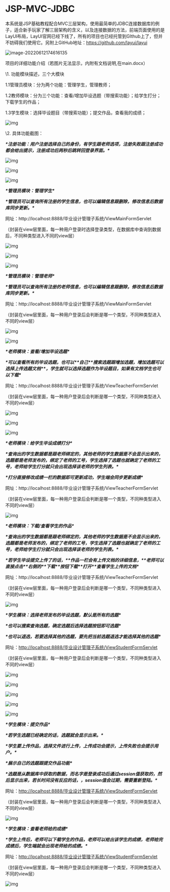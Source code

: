 # JSP-MVC-JDBC
本系统是JSP基础教程配合MVC三层架构，使用最简单的JDBC连接数据库的例子，适合新手玩家了解三层架构的含义，以及连接数据的方法，前端页面使用的是LayUI布局，LayUI官网已经下线了，所有的项目也已经托管到GIthub上了，但并不妨碍我们使用它。另附上GitHub地址：https://github.com/layui/layui

![image-20220612174616135](C:\Users\Jerry\AppData\Roaming\Typora\typora-user-images\image-20220612174616135.png)

项目的详细功能介绍（若图片无法显示，内附有文档说明,在main.docx）

\1. 功能模块描述，三个大模块

1.1管理员模块：分为两个功能：管理学生，管理教师；

1.2教师模块：分为三个功能：查看/增加毕设选题（带搜索功能）；给学生打分；下载学生的作品；

1.3学生模块：选择毕设题目（带搜索功能）；提交作品，查看我的成绩；

![img](file:///C:\Users\Jerry\AppData\Local\Temp\ksohtml7860\wps1.png) 

\2. 具体功能截图：

***\*注册功能：用户注册选择自己的身份，有学生跟老师选项，注册失败跟注册成功都会给出提示，注册成功后两秒后跳转回登录界面。\****

![img](file:///C:\Users\Jerry\AppData\Local\Temp\ksohtml7860\wps2.jpg) 

![img](file:///C:\Users\Jerry\AppData\Local\Temp\ksohtml7860\wps3.jpg) 

![img](file:///C:\Users\Jerry\AppData\Local\Temp\ksohtml7860\wps4.jpg) 

***\*管理员模块：管理学生\****

***\*管理员可以查询所有注册的学生信息，也可以编辑信息跟删除，修改信息后数据库同步更新。\****

网址：http://localhost:8888/毕业设计管理子系统/ViewMainFormServlet

（封装在view层里面，每一种用户登录时选择登录类型，在数据库中查询到数据后，不同种类型进入不同的view层）

![img](file:///C:\Users\Jerry\AppData\Local\Temp\ksohtml7860\wps5.jpg) 

![img](file:///C:\Users\Jerry\AppData\Local\Temp\ksohtml7860\wps6.jpg) 

![img](file:///C:\Users\Jerry\AppData\Local\Temp\ksohtml7860\wps7.jpg) 

 

***\*管理员模块：管理老师\****

***\*管理员可以查询所有注册的老师信息，也可以编辑信息跟删除，修改信息后数据库同步更新。\****

网址：http://localhost:8888/毕业设计管理子系统/ViewMainFormServlet

（封装在view层里面，每一种用户登录后会判断是哪一个类型，不同种类型进入不同的view层）

![img](file:///C:\Users\Jerry\AppData\Local\Temp\ksohtml7860\wps8.jpg) 

![img](file:///C:\Users\Jerry\AppData\Local\Temp\ksohtml7860\wps9.jpg) 

***\*老师模块：查看/增加毕设选题\****

***\*可以查看所有的毕设选题，也可以\*******\*自己\*******\*搜索选题跟增加选题，增加选题可以选择上传选题文档\*******\*，学生就可以选择选题作为毕设题目，如果有文档学生也可以下载\****

网址：http://localhost:8888/毕业设计管理子系统/ViewTeacherFormServlet

（封装在view层里面，每一种用户登录后会判断是哪一个类型，不同种类型进入不同的view层）

 

 

![img](file:///C:\Users\Jerry\AppData\Local\Temp\ksohtml7860\wps10.jpg) 

![img](file:///C:\Users\Jerry\AppData\Local\Temp\ksohtml7860\wps11.jpg) 

![img](file:///C:\Users\Jerry\AppData\Local\Temp\ksohtml7860\wps12.jpg) 

***\*老师模块：给学生毕设成绩打分\****

***\*查询出的学生数据都是跟老师绑定的，其他老师的学生数据是不会显示出来的，选题都是老师发布的，绑定了老师的工号，学生选择了选题也就确定了老师的工号，老师给学生打分就只会出现选择该老师的学生列表。\****

***\*打分直接修改成绩一栏的数据即可更新成功，学生端会同步更新成绩\****

网址：http://localhost:8888/毕业设计管理子系统/ViewTeacherFormServlet

（封装在view层里面，每一种用户登录后会判断是哪一个类型，不同种类型进入不同的view层）

 

![img](file:///C:\Users\Jerry\AppData\Local\Temp\ksohtml7860\wps13.jpg) 

***\*老师模块：下载/查看学生的作品\****

***\*查询出的学生数据都是跟老师绑定的，其他老师的学生数据是不会显示出来的，选题都是老师发布的，绑定了老师的工号，学生选择了选题也就确定了老师的工号，老师给学生打分就只会出现选择该老师的学生列表。\****

***\*若学生毕设提交上传了的话，\*******\*作品一栏会有上传文档的详细信息，\*******\*老师可以直接点击\*******\*右侧的\*******\*下载\*******\*按钮下载\*******\*打开\*******\*查看学生上传的文档\****

网址：http://localhost:8888/毕业设计管理子系统/ViewTeacherFormServlet

（封装在view层里面，每一种用户登录后会判断是哪一个类型，不同种类型进入不同的view层）

 

![img](file:///C:\Users\Jerry\AppData\Local\Temp\ksohtml7860\wps14.jpg) 

 

***\*学生模块：选择老师发布的毕设选题，默认是所有的选题\****

***\*也可以搜索查询选题，确定选题后选择选题按钮即可选题\****

***\*也可以退选，若要选择其他的选题，要先把当前选题退选才能选择其他的选题\****

网址：[http://localhost:8888/毕业设计管理子系统/ViewStudentFormServlet](http://localhost:8888/毕业设计管理子系统/ViewTeacherFormServlet)

（封装在view层里面，每一种用户登录后会判断是哪一个类型，不同种类型进入不同的view层）

 

![img](file:///C:\Users\Jerry\AppData\Local\Temp\ksohtml7860\wps15.jpg) 

![img](file:///C:\Users\Jerry\AppData\Local\Temp\ksohtml7860\wps16.jpg) 

![img](file:///C:\Users\Jerry\AppData\Local\Temp\ksohtml7860\wps17.jpg) 

![img](file:///C:\Users\Jerry\AppData\Local\Temp\ksohtml7860\wps18.jpg) 

![img](file:///C:\Users\Jerry\AppData\Local\Temp\ksohtml7860\wps19.jpg) 

***\*学生模块：提交作品\****

***\*若学生选题已经确定的话，选题就会显示出来。\****

***\*学生要上传作品，选择文件进行上传，上传成功会提示，上传失败也会提示用户。\****

***\*展示自己的选题跟提交作品功能\****

***\*选题是从数据库中获取的数据，而名字是登录成功后通过session值获取的，然后显示出来，若长时间没有反应的话，，session值会过期，需要重新登陆。\****

网址：[http://localhost:8888/毕业设计管理子系统/ViewStudentFormServlet](http://localhost:8888/毕业设计管理子系统/ViewTeacherFormServlet)

（封装在view层里面，每一种用户登录后会判断是哪一个类型，不同种类型进入不同的view层）

 

![img](file:///C:\Users\Jerry\AppData\Local\Temp\ksohtml7860\wps20.jpg) 

 

***\*学生模块：查看老师给的成绩\****

***\*学生上传后，老师可以下载学生的作品，老师可以给出该学生的成绩，老师给完成绩后，学生端就会出现老师给的成绩。\****

网址：[http://localhost:8888/毕业设计管理子系统/ViewStudentFormServlet](http://localhost:8888/毕业设计管理子系统/ViewTeacherFormServlet)

（封装在view层里面，每一种用户登录后会判断是哪一个类型，不同种类型进入不同的view层）

 

![img](file:///C:\Users\Jerry\AppData\Local\Temp\ksohtml7860\wps21.jpg) 


